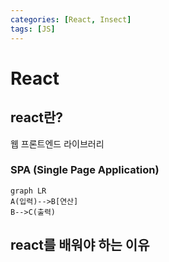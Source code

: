 ```yaml
---
categories: [React, Insect]
tags: [JS]
---
```


# React

## react란?

웹 프론트엔드 라이브러리

### SPA (Single Page Application)

```mermaid
graph LR
A(입력)-->B[연산]
B-->C(출력)
```

## react를 배워야 하는 이유
